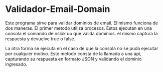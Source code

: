 # Validador-Email-Domain

Este programa sirve para validar dominios de email. El mismo funciona de dos maneras. El primer metodo utiliza procesos.
Estos ejecutan en una consola el comando de nslok up que valida dominios. el mismo captura la respuesta y devuelve true o false.

La otra forma se ejecuta en el caso de que la consola no se puda ejecutar por cualquier motivo. 
Este metodo consta de la llamada a una api, capturando su respuesta en formato JSON y validando el dominio ingresado.
